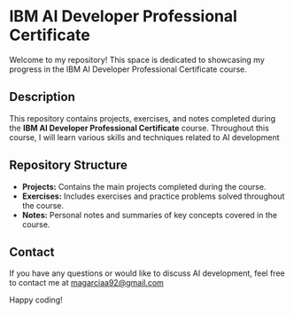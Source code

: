 # IBM AI Developer Professional Certificate

Welcome to my repository! This space is dedicated to showcasing my progress in the IBM AI Developer Professional Certificate course.

## Description

This repository contains projects, exercises, and notes completed during the **IBM AI Developer Professional Certificate** course. Throughout this course, I will learn various skills and techniques related to AI development

## Repository Structure

- **Projects:** Contains the main projects completed during the course.
- **Exercises:** Includes exercises and practice problems solved throughout the course.
- **Notes:** Personal notes and summaries of key concepts covered in the course.

## Contact

If you have any questions or would like to discuss AI development, feel free to contact me at magarciaa92@gmail.com

Happy coding!
